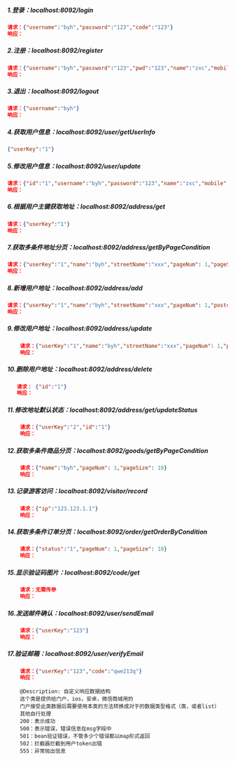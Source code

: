 ##### 1.登录：localhost:8092/login
````json
请求：{"username":"byh","password":"123","code":"123"}
响应：
````
##### 2.注册：localhost:8092/register
````json
请求：{"username":"byh","password":"123","pwd":"123","name":"zxc","mobile":"123456","qq":"123","email":"qq@123.com"}
响应：
````
##### 3.退出：localhost:8092/logout
````json
请求：{"username":"byh"}
响应：
````
##### 4.获取用户信息：localhost:8092/user/getUserInfo
````json
{"userKey":"1"}
````
##### 5.修改用户信息：localhost:8092/user/update
````json
请求：{"id":"1","username":"byh","password":"123","name":"zxc","mobile":"123456","qq":"123","email":"qq@123.com"}
响应：
````
##### 6.根据用户主键获取地址：localhost:8092/address/get
````json
请求：{"userKey":"1"}
响应：
````
##### 7.获取多条件地址分页：localhost:8092/address/getByPageCondition
````json
请求：{"userKey":"1","name":"byh","streetName":"xxx","pageNum": 1,"pageSize": 10}
响应：
````
##### 8.新增用户地址：localhost:8092/address/add
````json
请求：{"userKey":"1","name":"byh","streetName":"xxx","pageNum": 1,"postcode": "12345","telephone": "123","isDefault":"1"}
响应：
````
##### 9.修改用户地址：localhost:8092/address/update
````json
    请求：{"userKey":"1","name":"byh","streetName":"xxx","pageNum": 1,"postcode": "12345","telephone": "123","isDefault":"1"}
    响应：
````
##### 10.删除用户地址：localhost:8092/address/delete
````json
   请求： {"id":"1"}
   响应：
````
##### 11.修改地址默认状态：localhost:8092/address/get/updateStatus
````json
    请求：{"userKey":"2","id":"1"}
    响应：
````
##### 12.获取多条件商品分页：localhost:8092/goods/getByPageCondition
````json
    请求：{"name":"byh","pageNum": 1,"pageSize": 10}
    响应：
````

##### 13.记录游客访问：localhost:8092/visitor/record
````json
    请求：{"ip":"123.123.1.1"}
    响应：
````

##### 14.获取多条件订单分页：localhost:8092/order/getOrderByCondition
````json
    请求：{"status":"1","pageNum": 1,"pageSize": 10}
    响应：
````
##### 15.显示验证码图片：localhost:8092/code/get
````json
    请求：无需传参
    响应：
````
##### 16.发送邮件确认：localhost:8092/user/sendEmail
````json
    请求：{"userKey":"123"}
    响应：
````
##### 17.验证邮箱：localhost:8092/user/verifyEmail
````json
    请求：{"userKey":"123","code":"qwe213q"}
    响应：
````




````text
    @Description: 自定义响应数据结构
    这个类是提供给门户，ios，安卓，微信商城用的
    门户接受此类数据后需要使用本类的方法转换成对于的数据类型格式（类，或者list）
    其他自行处理
    200：表示成功
    500：表示错误，错误信息在msg字段中
    501：bean验证错误，不管多少个错误都以map形式返回
    502：拦截器拦截到用户token出错
    555：异常抛出信息 
    
````